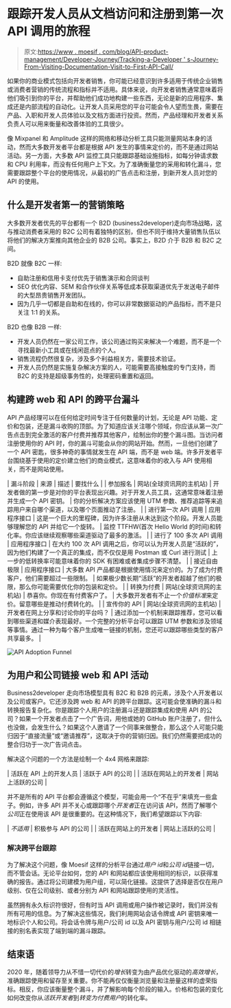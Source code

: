 # 跟踪开发人员从文档访问和注册到第一次 API 调用的旅程

> 原文:[https://www . moesif . com/blog/API-product-management/Developer-Journey/Tracking-a-Developer ' s-Journey-From-Visiting-Documentation-Visit-to-First-API-Call/](https://www.moesif.com/blog/api-product-management/developer-journey/Tracking-a-Developer)

如果你的商业模式包括向开发者销售，你可能已经意识到许多适用于传统企业销售或消费者营销的传统流程和指标并不适用。具体来说，向开发者销售通常意味着将他们吸引到你的平台，并帮助他们成功地构建一些东西，无论是新的应用程序、集成还是内部流程的自动化。让开发人员采用您的平台可能会令人望而生畏，需要在产品、入职和开发人员体验以及文档方面进行投资。然而，产品经理和开发者关系负责人可以用来衡量和改善体验的工具很少。

像 Mixpanel 和 Amplitude 这样的网络和移动分析工具只能测量网站本身的活动，然而大多数开发者平台都是根据 API 发生的事情来定价的，而不是通过网站活动。另一方面，大多数 API 监控工具只能跟踪基础设施指标，如每分钟请求数和 CPU 利用率，而没有任何用户上下文。为了准确衡量您的采用和转化漏斗，您需要跟踪整个平台的使用情况，从最初的广告点击和注册，到新开发人员对您的 API 的使用。

## 什么是开发者第一的营销策略

大多数开发者优先的平台都有一个 B2D (business2developer)走向市场战略，这与推动消费者采用的 B2C 公司有着独特的区别，但也不同于维持大量销售队伍以将他们的解决方案推向其他企业的 B2B 公司。事实上，B2D 介于 B2B 和 B2C 之间。

B2D 就像 B2C 一样:

*   自助注册和信用卡支付优先于销售演示和合同谈判
*   SEO 优化内容、SEM 和合作伙伴关系等低成本获取渠道优先于发送电子邮件的大型昂贵销售开发团队。
*   因为几乎一切都是自助和在线的，你可以非常数据驱动的产品指标，而不是只关注 1:1 的关系。

B2D 也像 B2B 一样:

*   开发人员仍然在一家公司工作，该公司通过购买来解决一个难题，而不是一个寻找最新小工具或在线闲逛点的个人。
*   销售流程仍然很复杂，涉及多个利益相关方，需要技术验证。
*   开发人员仍然是实施复杂解决方案的人，可能需要高接触度的专门支持，而 B2C 的支持是超级事务性的，处理密码重置和返回。

## 构建跨 web 和 API 的跨平台漏斗

API 产品经理可以在任何给定时间专注于任何数量的计划，无论是 API 功能、定价和包装，还是漏斗收购的顶部。为了知道应该关注哪个领域，你应该从第一次广告点击到完全激活的客户付费并推荐其他客户，绘制出你的整个漏斗图。当访问者注册使用你的 API 时，你的漏斗可能会从你的网站开始。然而，一旦他们创建了一个 API 密匙，很多神奇的事情就发生在 API 端，而不是 web 端。许多开发者平台围绕基于使用的定价建立他们的商业模式，这意味着你的收入与 API 使用相关，而不是网站使用。

| 漏斗阶段 | 来源 | 描述 | 要找什么 |
| 参加报名 | 网站(全球资讯网的主机站) | 开发者做的第一步是对你的平台表现出兴趣。对于开发人员工具，这通常意味着注册并生成一个 API 密钥。 | 你的分析解决方案应该使用 UTM 参数、推荐追踪等来追踪用户来自哪个渠道，以及哪个页面推动了注册。 |
| 进行第一次 API 调用 | 应用程序接口 | 这是一个巨大的里程碑，因为许多注册从未达到这个阶段。开发人员能够理解您的 API 并给它一个旋转。 | 监控 TTFHW(首次 Hello World 的时间)和转化率。你应该继续观察哪些渠道驱动了最多的激活。 |
| 进行了 100 多次 API 调用 | 应用程序接口 | 在大约 100 次 API 调用之后，你可以认为开发人员是“活跃的”，因为他们构建了一个真正的集成，而不仅仅是用 Postman 或 Curl 进行测试 | 上一步的低转换率可能意味着你的 SDK 有困难或者集成步骤不清楚。 |
| 接近自由极限 | 应用程序接口 | 大多数 API 产品都是根据使用情况来定价的。为了成为付费客户，他们需要超过一些限制。 | 如果极少数长期“活跃”的开发者超越了他们的极限，那么你可能需要优化你的包装和定价。 |
| 转换为付费 | 网站(全球资讯网的主机站) | 恭喜你。你现在有付费客户了。 | 大多数开发者有不止一个*价值标准*来定价。留意哪些是推动付费转化的。 |
| 宣传你的 API | 网站(全球资讯网的主机站) | 开发者在网上分享和讨论你的平台吗？ | 通过添加一个机制来跟踪推荐，您可以看到哪些渠道和媒介表现最好。一个完整的分析平台可以跟踪 UTM 参数和涉及领域等事情。通过一种为每个客户生成唯一链接的机制，您还可以跟踪哪些类型的客户共享最多。 |

![API Adoption Funnel](../Images/e80e54db8c761e945d8525f5477261fa.png)

## 为用户和公司链接 web 和 API 活动

Business2developer 走向市场模型具有 B2C 和 B2B 的元素，涉及个人开发者以及公司或客户。它还涉及跨 web 和 API 的跨平台跟踪。这可能会使准确的漏斗和转换报告复杂化。你是跟踪个人用户的注册漏斗还是跟踪集成和使用 API 的公司？如果一个开发者点击了一个广告词，用他或她的 GitHub 账户注册了，但什么也没做，会发生什么？如果这个人邀请了一个同事来做整合，那么这个人可能只能归因于“直接流量”或“邀请推荐”，这取决于你的营销归因。我们仍然需要把成功的整合归功于一次广告词点击。

解决这个问题的一个方法是绘制一个 4x4 网格来跟踪:

| 活跃在 API 上的开发人员 | 活跃于 API 的公司 |
| 活跃在网站上的开发者 | 网站上活跃的公司 |

并不是所有的 API 平台都会遵循这个模型，可能会用一个“不在乎”来填充一些盒子。例如，许多 API 并不关心或跟踪哪个*开发者*正在访问该 API，然而了解哪个*公司*正在使用该 API 是很重要的。在这种情况下，我们希望跟踪以下内容:

| *不适用* | 积极参与 API 的公司 |
| 活跃在网站上的开发者 | 网站上活跃的公司 |

### 解决跨平台跟踪

为了解决这个问题，像 Moesif 这样的分析平台通过*用户 id*和*公司 id*链接一切，而不管会话。无论平台如何，您的 API 和网站都应该使用相同的标识，以获得准确的报告。通过将公司建模为用户组，可以简化链接。这提供了选择是否仅在用户级别、仅在公司级别、或者分别为 API 和网站跟踪使用的灵活性。

虽然拥有永久标识符很好，但有时当 API 调用或用户操作被记录时，我们并没有所有可用的信息。为了解决这些情况，我们利用网站会话令牌或 API 密钥来唯一地标识个人和公司。将会话令牌与用户/公司 id 以及 API 密钥与用户/公司 id 相链接的别名表实现了端到端的漏斗跟踪。

## 结束语

2020 年，随着领导力从不惜一切代价的*增长*转变为由产品优化驱动的*高效增长*，准确跟踪使用和留存至关重要。你不能再仅仅衡量浏览量和注册量这样的虚荣指标。相反，你应该衡量整个漏斗，并了解影响每个阶段的输入。价格和包装的变化如何改变你从*活跃开发者*到*转变为付费用户*的转化率。